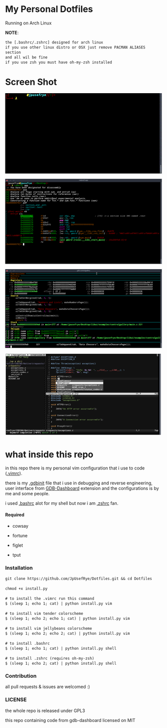 # My Personal Dotfiles

Running on Arch Linux

**NOTE**:
```
the [.bashrc/.zshrc] designed for arch linux
if you use other linux distro or OSX just remove PACMAN ALIASES section
and all wil be fine
if you use zsh you must have oh-my-zsh installed
```

# Screen Shot

![terminal](images/terminal.gif)

![radare](images/re2.png)

![gdb](images/re.png)

![Vim](images/vim2.png)

# what inside this repo
in this repo there is my personal vim configuration that i use to code ([.vimrc](.vimrc)).

there is my [.gdbinit](.gdbinit) file that i use in debugging and reverse engineering, user interface from [GDB-Dashboard](https://github.com/cyrus-and/gdb-dashboard) extension and the configurations is by me and some people.

i used [.bashrc](.bashrc) alot for my shell but now i am [.zshrc](.zshrc) fan.

#### Required

- cowsay

- fortune

- figlet

- tput

### Installation

```shell
git clone https://github.com/JpUsefRye/Dotfiles.git && cd Dotfiles

chmod +x install.py

# to install the .vimrc run this command
$ (sleep 1; echo 1; cat) | python install.py vim

# to install vim tender colorscheme
$ (sleep 1; echo 2; echo 1; cat) | python install.py vim

# to install vim jellybeans colorscheme
$ (sleep 1; echo 2; echo 2; cat) | python install.py vim

# to install .bashrc
$ (sleep 1; echo 1; cat) | python install.py shell

# to install .zshrc (requires oh-my-zsh)
$ (sleep 1; echo 2; cat) | python install.py shell

```

### Contribution
all pull requests & issues are welcomed :)

### LICENSE
the whole repo is released under GPL3

this repo containing code from gdb-dashboard licensed on MIT
